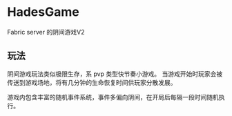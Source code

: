# HadesGame

Fabric server 的阴间游戏V2

## 玩法

阴间游戏玩法类似极限生存，系 pvp 类型快节奏小游戏。 当游戏开始时玩家会被传送到游戏场地，将有几分钟的生命恢复时间供玩家分散发展。

游戏内包含丰富的随机事件系统，事件多偏向阴间，在开局后每隔一段时间随机执行。

